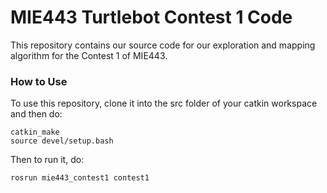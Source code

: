 # MIE443 Turtlebot Contest 1 Code

This repository contains our source code for our exploration and mapping algorithm for the Contest 1 of MIE443. 

### How to Use
To use this repository, clone it into the src folder of your catkin workspace and then do:

```
catkin_make
source devel/setup.bash
```

Then to run it, do:
```
rosrun mie443_contest1 contest1
```
